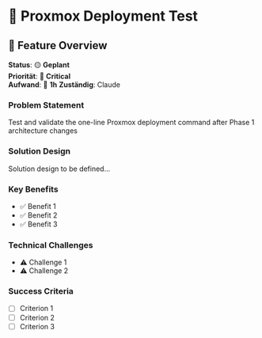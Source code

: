 # 🎯 Proxmox Deployment Test

## 🎯 **Feature Overview**

**Status**: 🟡 **Geplant**  
**Priorität**: 🚨 **Critical**  
**Aufwand**: 📅 **1h**
**Zuständig**: Claude  

### **Problem Statement**
Test and validate the one-line Proxmox deployment command after Phase 1 architecture changes

### **Solution Design** 
Solution design to be defined...

### **Key Benefits**
- ✅ Benefit 1
- ✅ Benefit 2  
- ✅ Benefit 3

### **Technical Challenges**
- ⚠️ Challenge 1
- ⚠️ Challenge 2

### **Success Criteria**
- [ ] Criterion 1
- [ ] Criterion 2
- [ ] Criterion 3
